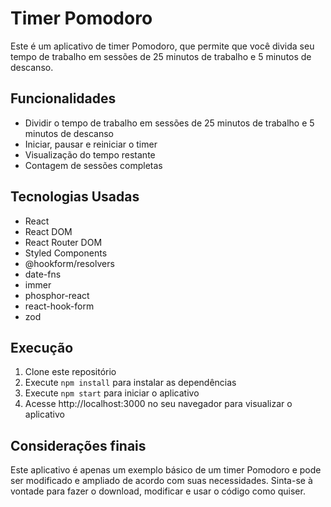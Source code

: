 # Timer Pomodoro

Este é um aplicativo de timer Pomodoro, que permite que você divida seu tempo de trabalho em sessões de 25 minutos de trabalho e 5 minutos de descanso.

## Funcionalidades

- Dividir o tempo de trabalho em sessões de 25 minutos de trabalho e 5 minutos de descanso
- Iniciar, pausar e reiniciar o timer
- Visualização do tempo restante
- Contagem de sessões completas

## Tecnologias Usadas

- React
- React DOM
- React Router DOM
- Styled Components
- @hookform/resolvers
- date-fns
- immer
- phosphor-react
- react-hook-form
- zod

## Execução

1. Clone este repositório
2. Execute `npm install` para instalar as dependências
3. Execute `npm start` para iniciar o aplicativo
4. Acesse http://localhost:3000 no seu navegador para visualizar o aplicativo

## Considerações finais

Este aplicativo é apenas um exemplo básico de um timer Pomodoro e pode ser modificado e ampliado de acordo com suas necessidades. Sinta-se à vontade para fazer o download, modificar e usar o código como quiser.
